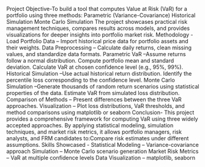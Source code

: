 Project Objective-To build a tool that computes Value at Risk (VaR) for a portfolio using three methods:
Parametric (Variance-Covariance)
Historical Simulation
Monte Carlo Simulation
The project showcases practical risk management techniques, compares results across models, and provides visualizations for deeper insights into portfolio market risk.
Methodology -
Load Portfolio Data – Import historical price data for portfolio assets and their weights.
Data Preprocessing – Calculate daily returns, clean missing values, and standardize data formats.
Parametric VaR –Assume returns follow a normal distribution.
Compute portfolio mean and standard deviation.
Calculate VaR at chosen confidence level (e.g., 95%, 99%).
Historical Simulation –Use actual historical return distribution.
Identify the percentile loss corresponding to the confidence level.
Monte Carlo Simulation –Generate thousands of random return scenarios using statistical properties of the data.
Estimate VaR from simulated loss distribution.
Comparison of Methods – Present differences between the three VaR approaches.
Visualization – Plot loss distributions, VaR thresholds, and method comparisons using matplotlib or seaborn
Conclusion-
This project provides a comprehensive framework for computing VaR using three widely accepted approaches. By applying statistical modeling, simulation techniques, and market risk metrics, it allows portfolio managers, risk analysts, and FRM candidates to:Compare risk estimates under different assumptions.
Skills Showcased -
Statistical Modeling – Variance-covariance approach
Simulation – Monte Carlo scenario generation
Market Risk Metrics – VaR at multiple confidence levels
Data Visualization – matplotlib, seaborn
